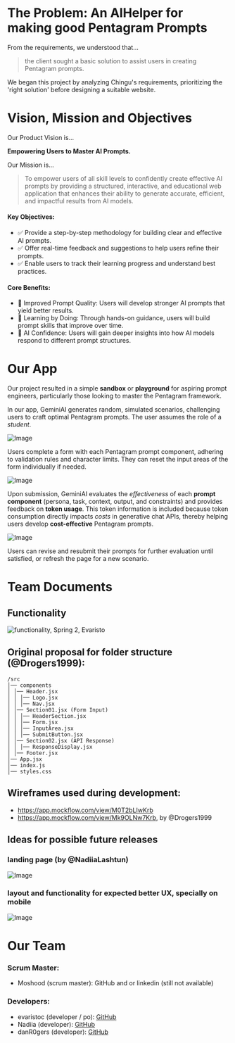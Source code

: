 
# The Problem: An AIHelper for making good Pentagram Prompts

From the requirements, we understood that...

> the client sought a basic solution to assist users in creating Pentagram prompts.

We began this project by analyzing Chingu's requirements, prioritizing the 'right solution' before designing a suitable website.

# Vision, Mission and Objectives

Our Product Vision is... 

**Empowering Users to Master AI Prompts.** 

Our Mission is...

> To empower users of all skill levels to confidently create effective AI prompts by providing a structured, interactive, and educational web application that enhances their ability to generate accurate, efficient, and impactful results from AI models.


#### Key Objectives:

* ✅ Provide a step-by-step methodology for building clear and effective AI prompts.
* ✅ Offer real-time feedback and suggestions to help users refine their prompts.
* ✅ Enable users to track their learning progress and understand best practices.


#### Core Benefits:

*  Improved Prompt Quality: Users will develop stronger AI prompts that yield better results.
*  Learning by Doing: Through hands-on guidance, users will build prompt skills that improve over time.
*  AI Confidence: Users will gain deeper insights into how AI models respond to different prompt structures.

# Our App

Our project resulted in a simple **sandbox** or **playground** for aspiring prompt engineers, particularly those looking to master the Pentagram framework.

In our app, GeminiAI generates random, simulated scenarios, challenging users to craft optimal Pentagram prompts. The user assumes the role of a *student*.

![Image](https://github.com/user-attachments/assets/874ed02c-9d14-4875-a627-9174a7f3cfe7)

Users complete a form with each Pentagram prompt component, adhering to validation rules and character limits. They can reset the input areas of the form individually if needed.

![Image](https://github.com/user-attachments/assets/8bf2db53-9fa4-4556-8772-cdcc1ea80332)

Upon submission, GeminiAI evaluates the *effectiveness* of each **prompt component** (persona, task, context, output, and constraints) and provides feedback on **token usage**. This token information is included because token consumption directly impacts *costs* in generative chat APIs, thereby helping users develop **cost-effective** Pentagram prompts.

![Image](https://github.com/user-attachments/assets/20093bdb-c2ec-467c-9e4f-542534eb9f10)

Users can revise and resubmit their prompts for further evaluation until satisfied, or refresh the page for a new scenario.


# Team Documents

## Functionality

![functionality, Spring 2, Evaristo ](https://github.com/user-attachments/assets/3dce34f4-bd82-4e04-b5f0-29fdf3befa12)

## Original proposal for folder structure (@Drogers1999):
```
/src
│── components
│ │── Header.jsx
│ │ │── Logo.jsx
│ │ │── Nav.jsx
│ │── Section01.jsx (Form Input)
│ │ │── HeaderSection.jsx
│ │ │── Form.jsx
│ │ │── InputArea.jsx
│ │ │── SubmitButton.jsx
│ │── Section02.jsx (API Response)
│ │ │── ResponseDisplay.jsx
│ │── Footer.jsx
│── App.jsx
│── index.js
│── styles.css
```
## Wireframes used during development:
* https://app.mockflow.com/view/M0T2bLIwKrb
* https://app.mockflow.com/view/Mk9OLNw7Krb, by @Drogers1999

## Ideas for possible future releases

### landing page (by @NadiiaLashtun)

![Image](https://github.com/user-attachments/assets/737fc1f0-3aab-462f-ab71-fa083a95f478)

### layout and functionality for expected better UX, specially on mobile

![Image](https://github.com/user-attachments/assets/db21fad6-9539-4ff0-ab6d-0a9db0e4fae0)


# Our Team

### Scrum Master:
- Moshood (scrum master): GitHub and or linkedin (still not available)

### Developers:
- evaristoc (developer / po): [GitHub](https://github.com/evaristoc)
- Nadiia (developer): [GitHub](https://github.com/NadiiaLashtun)
- danR0gers (developer): [GitHub](https://github.com/Drogers1999)

